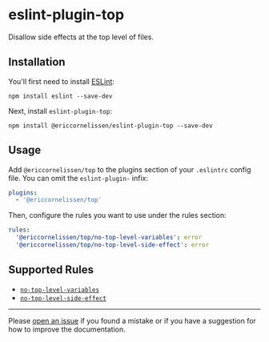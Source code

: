 # eslint-plugin-top

Disallow side effects at the top level of files.

## Installation

You'll first need to install [ESLint]:

```shell
npm install eslint --save-dev
```

Next, install `eslint-plugin-top`:

```shell
npm install @ericcornelissen/eslint-plugin-top --save-dev
```

## Usage

Add `@ericcornelissen/top` to the plugins section of your `.eslintrc` config
file. You can omit the `eslint-plugin-` infix:

```yml
plugins:
  - '@ericcornelissen/top'
```

Then, configure the rules you want to use under the rules section:

```yml
rules:
  '@ericcornelissen/top/no-top-level-variables': error
  '@ericcornelissen/top/no-top-level-side-effect': error
```

## Supported Rules

- [`no-top-level-variables`]
- [`no-top-level-side-effect`]

---

Please [open an issue] if you found a mistake or if you have a suggestion for
how to improve the documentation.

[eslint]: https://eslint.org/
[open an issue]: https://github.com/ericcornelissen/eslint-plugin-top/issues/new?labels=documentation&template=documentation.md
[`no-top-level-variables`]: docs/rules/no-top-level-variables.md
[`no-top-level-side-effect`]: docs/rules/no-top-level-side-effect.md
